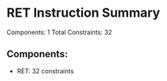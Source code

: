 # RET Instruction Summary

Components: 1
Total Constraints: 32

## Components:
- RET: 32 constraints
